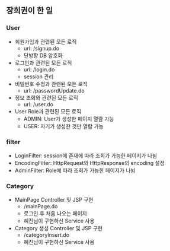 ## 장희권이 한 일
### User
- 회원가입과 관련된 모든 로직
  - url: /signup.do
  - 단방향 DB 암호화
- 로그인과 관련된 모든 로직
  - url: /login.do
  - session 관리
- 비밀번호 수정과 관련된 모든 로직
  - url: /passwordUpdate.do
- 정보 조회와 관련된 모든 로직
  - url: /user.do
- User Role과 관련된 모든 로직
  - ADMIN: User가 생성한 페이지 열람 가능
  - USER: 자기가 생성한 것만 열람 가능
### filter
  - LoginFilter: session에 존재에 따라 조회가 가능한 페이지가 나뉨
  - EncodingFilter: HttpRequest와 HttpResponse의 encoding 설정
  - AdminFilter: Role에 따라 조회가 가능한 페이지가 나뉨
### Category
- MainPage Controller 및 JSP 구현
  - /mainPage.do
  - 로그인 후 처음 나오는 페이지
  - 혜진님이 구현하신 Service 사용
- Category 생성 Controller 및 JSP 구현
  - /categoryInsert.do
  - 혜진님이 구현하신 Service 사용
